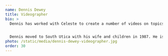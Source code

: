 ```yaml
---
name: Dennis Dewey
title: Videographer
bio: >
  Dennis has worked with Celeste to create a number of videos on topics ranging from Early Voting to a new series promoting local businesses in the 3rd Ward. It is so much fun to have such a creative, capable videographer working with us to communicate with the people of South Utica.


  Dennis moved to South Utica with his wife and children in 1987. He is a retired teacher (secondary English), pastor (Stone Church, Clinton) and international storyteller. He has been using his videography skills in retirement to spotlight Utica businesses and help with this campaign.
photo: /static/media/dennis-dewey-videographer.jpg
order: 30
---
```

